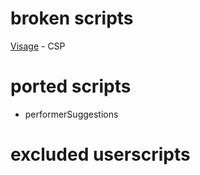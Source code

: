 # broken scripts
[Visage](https://github.com/cc1234475/visage) - CSP
# ported scripts
- performerSuggestions

# excluded userscripts